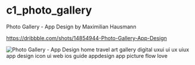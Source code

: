 # c1_photo_gallery

Photo Gallery - App Design by Maximilian Hausmann

https://dribbble.com/shots/14854944-Photo-Gallery-App-Design

![Photo Gallery - App Design home travel art gallery digital uxui ui ux uiux app design icon ui web ios guide appdesign app picture flow love](https://cdn.dribbble.com/users/4393198/screenshots/14854944/media/f84a78e72bd4f10321fb6c43e8f949f3.png?compress=1&resize=400x300)